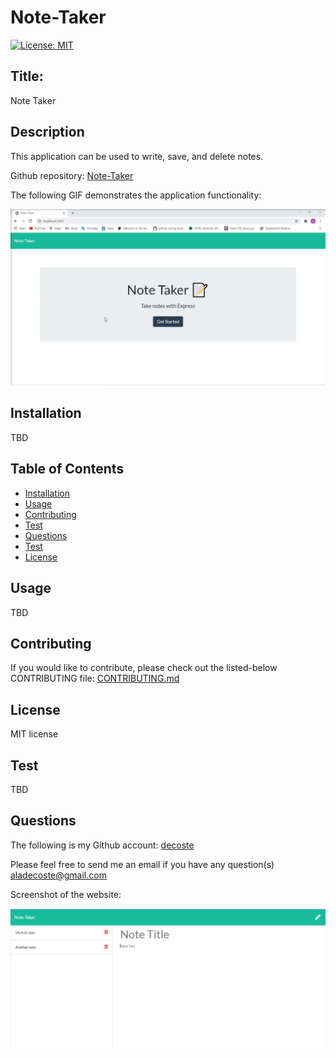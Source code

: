 # Note-Taker


[![License: MIT](https://img.shields.io/badge/License-MIT-yellow.svg)](https://opensource.org/licenses/MIT)

## Title:
Note Taker

## Description
This application can be used to write, save, and delete notes.

Github repository: [Note-Taker](https://github.com/decoste/Note-Taker)

The following GIF demonstrates the application functionality:

![team profile generator demo](./public/assets/images/note.gif)

## Installation
TBD

## Table of Contents
  * [Installation](#installation)
  * [Usage](#usage)
  * [Contributing](#contributing)
  * [Test](#test)
  * [Questions](#questions)
  * [Test](#test)
  * [License](#license)

## Usage
  TBD

## Contributing
If you would like to contribute, please check out the listed-below CONTRIBUTING file:
[CONTRIBUTING.md](./CONTRIBUTING.md)

## License
MIT license

## Test
TBD

## Questions
The following is my Github account:
[decoste](https://github.com/decoste)

Please feel free to send me an email if you have any question(s) aladecoste@gmail.com


Screenshot of the website:

![test](./public/assets/images/website.PNG)